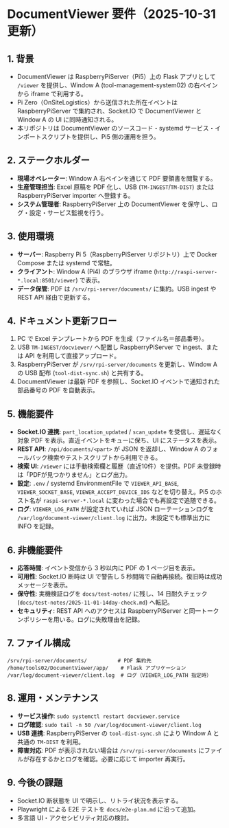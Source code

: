 # DocumentViewer 要件（2025-10-31 更新）

## 1. 背景
- DocumentViewer は RaspberryPiServer（Pi5）上の Flask アプリとして `/viewer` を提供し、Window A (tool-management-system02) の右ペインから iframe で利用する。
- Pi Zero（OnSiteLogistics）から送信された所在イベントは RaspberryPiServer で集約され、Socket.IO で DocumentViewer と Window A の UI に同時通知される。
- 本リポジトリは DocumentViewer のソースコード・systemd サービス・インポートスクリプトを提供し、Pi5 側の運用を担う。

## 2. ステークホルダー
- **現場オペレーター**: Window A 右ペインを通じて PDF 要領書を閲覧する。
- **生産管理担当**: Excel 原稿を PDF 化し、USB (`TM-INGEST`/`TM-DIST`) または RaspberryPiServer importer へ登録する。
- **システム管理者**: RaspberryPiServer 上の DocumentViewer を保守し、ログ・設定・サービス監視を行う。

## 3. 使用環境
- **サーバー**: Raspberry Pi 5（RaspberryPiServer リポジトリ）上で Docker Compose または systemd で常駐。
- **クライアント**: Window A (Pi4) のブラウザ iframe (`http://raspi-server-*.local:8501/viewer`) で表示。
- **データ保管**: PDF は `/srv/rpi-server/documents/` に集約。USB ingest や REST API 経由で更新する。

## 4. ドキュメント更新フロー
1. PC で Excel テンプレートから PDF を生成（ファイル名＝部品番号）。
2. USB `TM-INGEST/docviewer/` へ配置し RaspberryPiServer で ingest、または API を利用して直接アップロード。
3. RaspberryPiServer が `/srv/rpi-server/documents` を更新し、Window A の USB 配布 (`tool-dist-sync.sh`) と共有する。
4. DocumentViewer は最新 PDF を参照し、Socket.IO イベントで通知された部品番号の PDF を自動表示。

## 5. 機能要件
- **Socket.IO 連携**: `part_location_updated` / `scan_update` を受信し、遅延なく対象 PDF を表示。直近イベントをキューに保ち、UI にステータスを表示。
- **REST API**: `/api/documents/<part>` が JSON を返却し、Window A のフォールバック検索やテストスクリプトから利用できる。
- **検索 UI**: `/viewer` には手動検索欄と履歴（直近10件）を提供。PDF 未登録時は「PDFが見つかりません」とログ出力。
- **設定**: `.env` / systemd EnvironmentFile で `VIEWER_API_BASE`, `VIEWER_SOCKET_BASE`, `VIEWER_ACCEPT_DEVICE_IDS` などを切り替え。Pi5 のホスト名が `raspi-server-*.local` に変わった場合でも再設定で追随できる。
- **ログ**: `VIEWER_LOG_PATH` が設定されていれば JSON ローテーションログを `/var/log/document-viewer/client.log` に出力。未設定でも標準出力に INFO を記録。

## 6. 非機能要件
- **応答時間**: イベント受信から 3 秒以内に PDF の 1 ページ目を表示。
- **可用性**: Socket.IO 断時は UI で警告し 5 秒間隔で自動再接続。復旧時は成功メッセージを表示。
- **保守性**: 実機検証ログを `docs/test-notes/` に残し、14 日耐久チェック (`docs/test-notes/2025-11-01-14day-check.md`) へ転記。
- **セキュリティ**: REST API へのアクセスは RaspberryPiServer と同一トークンポリシーを用いる。ログに失敗理由を記録。

## 7. ファイル構成
```
/srv/rpi-server/documents/          # PDF 集約先
/home/tools02/DocumentViewer/app/    # Flask アプリケーション
/var/log/document-viewer/client.log  # ログ（VIEWER_LOG_PATH 指定時）
```

## 8. 運用・メンテナンス
- **サービス操作**: `sudo systemctl restart docviewer.service`
- **ログ確認**: `sudo tail -n 50 /var/log/document-viewer/client.log`
- **USB 連携**: RaspberryPiServer の `tool-dist-sync.sh` により Window A と共通の `TM-DIST` を利用。
- **障害対応**: PDF が表示されない場合は `/srv/rpi-server/documents` にファイルが存在するかとログを確認。必要に応じて importer 再実行。

## 9. 今後の課題
- Socket.IO 断状態を UI で明示し、リトライ状況を表示する。
- Playwright による E2E テストを `docs/e2e-plan.md` に沿って追加。
- 多言語 UI・アクセシビリティ対応の検討。
